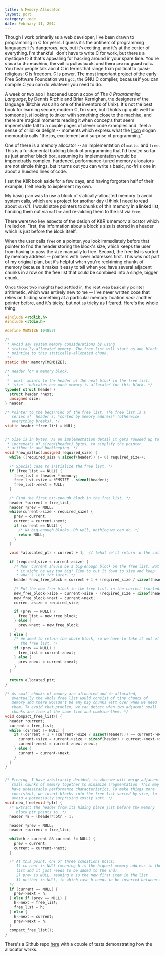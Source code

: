 ```yaml
---
title: A Memory Allocator
layout: post
category: code
date: February 11, 2017
---
```


Though I work primarily as a web developer, I've been drawn to programming in C for years. I guess it's the antihero of programming languages: it's dangerous, yes, but it's exciting, and it's at the center of everything. I'm thankful I don't have to write C for work, but there's a mystique to it that's appealing for hacking around in your spare time. You're close to the machine, the veil is pulled back, and there are no guard rails. You hear people talk about C in terms that range from political to quasi-religious: C is freedom. C is power. The most important project of the early Free Software Foundation was `gcc`, the GNU C compiler, because if you can compile C you can do whatever you need to do.

A week or two ago I happened upon a copy of _The C Programming Language_, by Dennis Ritchie and Brian Kernighan, the designers of the language (Ritchie was also one of the inventors of Unix). It's not the best book for learning secure, modern C, I'm sure, but it holds up quite well for someone just looking to tinker with something close to the machine, and there are magical moments reading it when concepts that seem impenetrable fall to a couple pages of clever code examples and I feel a sense of childlike delight -- moments which express what the [!!con](http://bangbangcon.com/) slogan memorably calls "the joy, excitement and surprise of programming."

One of these is a memory allocator -- an implementation of `malloc` and `free`. This is a fundamental building block of programming that I'd treated so far as just another black box, assuming its implementation would be impenetrably complex. Hardened, performance-tuned memory allocators are not simple things, but it turns out you can write a basic, no-frills one in about a hundred lines of code.

I set the K&R book aside for a few days, and having forgotten half of their example, I felt ready to implement my own.

My basic plan was to use a block of statically-allocated memory to avoid system calls, which are a project for another day (I think I need to read about `sbrk`?). I would store pointers to chunks of this memory in a linked list, handing them out via `malloc` and re-adding them to the list via `free`.

There were two key aspects of the design of K&R's memory allocator which I relied on. First, the information about a block's size is stored in a header which is just before the block itself.

When the user calls `free` on a pointer, you look immediately before that pointer to find the header storing the block's size, which keeps the user from having to pass the size manually to free. Second, the free list is sorted by memory address -- pointers with lower addresses first. This was not part of my original plan, but it's helpful when you're reclaiming chunks of memory because it makes it easy to tell when you have several adjacent chunks in a row on the free list that could be combined into a single, bigger chunk.

Once those two insights had settled in, the rest was basically pointer arithmetic, which was entirely new to me -- I've never written code that relies on finding something at a particular memory location *near* another pointer before, and it's tricky, but not as tricky as I feared. Here's the whole thing:

```c
#include <stdlib.h>
#include <stdio.h>

#define MEMSIZE 1048576

/*
 * Avoid any system memory considerations by using
 * statically-allocated memory. The free list will start as one block
 * pointing to this statically-allocated chunk.
 */
static char memory[MEMSIZE];

/* Header for a memory block.
 * 
 * `next` points to the header of the next block in the free list;
 * `size` indicates how much memory is allocated for this block. */
typedef struct header {
  struct header *next;
  unsigned size;
} header;

/* Pointer to the beginning of the free list. The free list is a
   series of `header`s, *sorted by memory address* (otherwise
   everything breaks). */
static header *free_list = NULL;


/* Size is in bytes. As an implementation detail it gets rounded up to
 * increments of sizeof(header) bytes, to simplify the pointer
 * arithmetic and bookkeeping. */
void *new_malloc(unsigned required_size) {
  while ((required_size % sizeof(header)) != 0) required_size++;

  /* Special case to initialize the free list. */
  if (free_list == NULL) {
    free_list = (header *)memory;
    free_list->size = MEMSIZE - sizeof(header);
    free_list->next = NULL;
  }

  /* Find the first big-enough block in the free list. */
  header *current = free_list;
  header *prev = NULL;
  while(current->size < required_size) {
    prev = current;
    current = current->next;
    if (current == NULL) {
      /* No big-enough blocks. Oh well, nothing we can do. */
      return NULL;
    }
  }

  void *allocated_ptr = current + 1;  // (what we'll return to the caller, hiding the header)

  if (required_size < current->size) {
    /* Now, current should be a big-enough block on the free list. But
     * it might be way too big! Time to cut it down to size and keep
     * what's left for later. */
    header *new_free_block = current + 1 + (required_size / sizeof(header));

    /* Put the new free block in the free list, in the correct (sorted) position. */
    new_free_block->size = current->size - (required_size + sizeof(header));
    new_free_block->next = current->next;
    current->size = required_size;

    if (prev == NULL) {
      free_list = new_free_block;
    } else {
      prev->next = new_free_block;
    }
  } else {
    /* We need to return the whole block, so we have to take it out of
       the free list. */
    if (prev == NULL) {
      free_list = current->next;
    } else {
      prev->next = current->next;
    }
  }
    
  return allocated_ptr;
}

/* As small chunks of memory are allocated and de-allocated,
   eventually the whole free list would consist of tiny chunks of
   memory and there wouldn't be any big chunks left over when we need
   them. To avoid that problem, we can detect when two adjacent small
   chunks are free at the same time and combine them. */
void compact_free_list() {
  header *current;
  current = free_list;
  while (current != NULL) {
    if ((current + 1 + (current->size / sizeof(header))) == current->next) {
      current->size = current->size + sizeof(header) + current->next->size;
      current->next = current->next->next;
    } else {
      current = current->next;
    }
  }
}


/* Freeing, I have arbitrarily decided, is when we will merge adjacent
   small chunks of memory together to minimize fragmentation. This may
   have undesirable performance characteristics. To make things more
   consistent, we insert blocks into the free list sorted by size, to
   avoid a potentially surprising costly sort. */
void new_free(void *ptr) {
  /* Extract the header from its hiding place just before the memory
     block ptr points to. */
  header *h = (header*)ptr - 1;

  header *prev = NULL;
  header *current = free_list;

  while(h > current && current != NULL) {
    prev = current;
    current = current->next;
  }

  /* At this point, one of three conditions holds:
     1) current is NULL (meaning h is the highest memory address in the free
     list and it just needs to be added to the end).
     2) prev is NULL, meaning h is the new first item in the list
     3) neither is NULL, in which case h needs to be inserted between them.
  */
  if (current == NULL) {
    prev->next = h;
  } else if (prev == NULL) {
    h->next = free_list;
    free_list = h;
  } else {
    h->next = current;
    prev->next = h;
  }
  compact_free_list();
}
```

There's a Github repo [here](https://github.com/loganmhb/malloc/tree/master) with a couple of tests demonstrating how the allocator works.